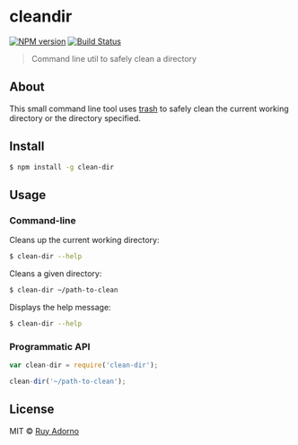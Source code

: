 # cleandir

[![NPM version][npm-image]][npm-url] [![Build Status][travis-image]][travis-url]

> Command line util to safely clean a directory


## About

This small command line tool uses [trash][trash-url] to safely clean the current working directory or the directory specified.


## Install

```sh
$ npm install -g clean-dir
```


## Usage

### Command-line

Cleans up the current working directory:

```sh
$ clean-dir --help
```

Cleans a given directory:

```sh
$ clean-dir ~/path-to-clean
```

Displays the help message:

```sh
$ clean-dir --help
```


### Programmatic API

```js
var clean-dir = require('clean-dir');

clean-dir('~/path-to-clean');
```


## License

MIT © [Ruy Adorno](http://ruyadorno.com/)

[npm-url]: https://npmjs.org/package/clean-dir
[npm-image]: https://badge.fury.io/js/clean-dir.svg
[travis-url]: https://travis-ci.org/ruyadorno/clean-dir
[travis-image]: https://travis-ci.org/ruyadorno/clean-dir.svg?branch=master
[trash-url]: https://www.npmjs.com/package/trash

